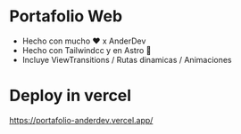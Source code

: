 # Portafolio Web
* Hecho con mucho ❤️ x AnderDev
* Hecho con Tailwindcc y en Astro 🚀
* Incluye ViewTransitions / Rutas dinamicas / Animaciones
# Deploy in vercel 
<a href="https://portafolio-anderdev.vercel.app/" target=_blank>https://portafolio-anderdev.vercel.app/ </a>
 
